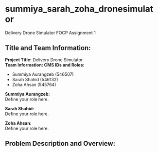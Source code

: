 # summiya_sarah_zoha_dronesimulator
Delivery Drone Simulator FOCP Assignment 1 

## Title and Team Information:
**Project Title:** Delivery Drone Simulator  
**Team Information: CMS IDs and Roles:**  
  - Summiya Aurangzeb (546507)  
  - Sarah Shahid (546132)  
  - Zoha Ahsan (545764)

  **Summiya Aurangzeb:**  
                      Define your role here.   

  **Sarah Shahid:**  
                      Define your role here.  

  **Zoha Ahsan:**  
                      Define your role here.   
                      
## Problem Description and Overview:







                         
                    
                  





